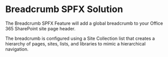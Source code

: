 # Breadcrumb SPFX Solution

The Breadcrumb SPFX Feature will add a global breadcrumb to your Office 365 SharePoint site page header.

The breadcrumb is configured using a Site Collection list that creates a hierarchy of pages, sites, lists, and libraries to mimic a hierarchical navigation.

